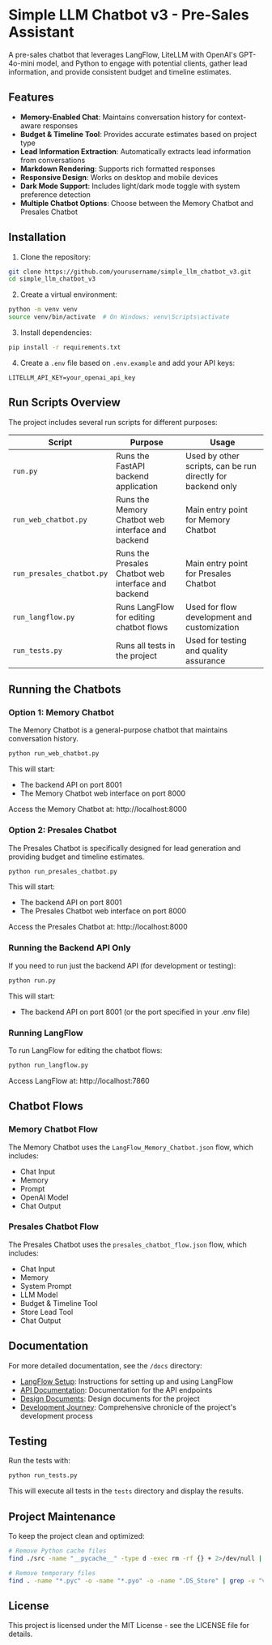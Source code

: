 # Simple LLM Chatbot v3 - Pre-Sales Assistant

A pre-sales chatbot that leverages LangFlow, LiteLLM with OpenAI's GPT-4o-mini model, and Python to engage with potential clients, gather lead information, and provide consistent budget and timeline estimates.

## Features

- **Memory-Enabled Chat**: Maintains conversation history for context-aware responses
- **Budget & Timeline Tool**: Provides accurate estimates based on project type
- **Lead Information Extraction**: Automatically extracts lead information from conversations
- **Markdown Rendering**: Supports rich formatted responses
- **Responsive Design**: Works on desktop and mobile devices
- **Dark Mode Support**: Includes light/dark mode toggle with system preference detection
- **Multiple Chatbot Options**: Choose between the Memory Chatbot and Presales Chatbot

## Installation

1. Clone the repository:
```bash
git clone https://github.com/yourusername/simple_llm_chatbot_v3.git
cd simple_llm_chatbot_v3
```

2. Create a virtual environment:
```bash
python -m venv venv
source venv/bin/activate  # On Windows: venv\Scripts\activate
```

3. Install dependencies:
```bash
pip install -r requirements.txt
```

4. Create a `.env` file based on `.env.example` and add your API keys:
```
LITELLM_API_KEY=your_openai_api_key
```

## Run Scripts Overview

The project includes several run scripts for different purposes:

| Script | Purpose | Usage |
|--------|---------|-------|
| `run.py` | Runs the FastAPI backend application | Used by other scripts, can be run directly for backend only |
| `run_web_chatbot.py` | Runs the Memory Chatbot web interface and backend | Main entry point for Memory Chatbot |
| `run_presales_chatbot.py` | Runs the Presales Chatbot web interface and backend | Main entry point for Presales Chatbot |
| `run_langflow.py` | Runs LangFlow for editing chatbot flows | Used for flow development and customization |
| `run_tests.py` | Runs all tests in the project | Used for testing and quality assurance |

## Running the Chatbots

### Option 1: Memory Chatbot

The Memory Chatbot is a general-purpose chatbot that maintains conversation history.

```bash
python run_web_chatbot.py
```

This will start:
- The backend API on port 8001
- The Memory Chatbot web interface on port 8000

Access the Memory Chatbot at: http://localhost:8000

### Option 2: Presales Chatbot

The Presales Chatbot is specifically designed for lead generation and providing budget and timeline estimates.

```bash
python run_presales_chatbot.py
```

This will start:
- The backend API on port 8001
- The Presales Chatbot web interface on port 8000

Access the Presales Chatbot at: http://localhost:8000

### Running the Backend API Only

If you need to run just the backend API (for development or testing):

```bash
python run.py
```

This will start:
- The backend API on port 8001 (or the port specified in your .env file)

### Running LangFlow

To run LangFlow for editing the chatbot flows:

```bash
python run_langflow.py
```

Access LangFlow at: http://localhost:7860

## Chatbot Flows

### Memory Chatbot Flow

The Memory Chatbot uses the `LangFlow_Memory_Chatbot.json` flow, which includes:
- Chat Input
- Memory
- Prompt
- OpenAI Model
- Chat Output

### Presales Chatbot Flow

The Presales Chatbot uses the `presales_chatbot_flow.json` flow, which includes:
- Chat Input
- Memory
- System Prompt
- LLM Model
- Budget & Timeline Tool
- Store Lead Tool
- Chat Output

## Documentation

For more detailed documentation, see the `/docs` directory:

- [LangFlow Setup](docs/langflow_setup.md): Instructions for setting up and using LangFlow
- [API Documentation](docs/api/README.md): Documentation for the API endpoints
- [Design Documents](docs/design/README.md): Design documents for the project
- [Development Journey](docs/development_journey.md): Comprehensive chronicle of the project's development process

## Testing

Run the tests with:

```bash
python run_tests.py
```

This will execute all tests in the `tests` directory and display the results.

## Project Maintenance

To keep the project clean and optimized:

```bash
# Remove Python cache files
find ./src -name "__pycache__" -type d -exec rm -rf {} + 2>/dev/null || true

# Remove temporary files
find . -name "*.pyc" -o -name "*.pyo" -o -name ".DS_Store" | grep -v "venv" | xargs rm -f
```

## License

This project is licensed under the MIT License - see the LICENSE file for details.
